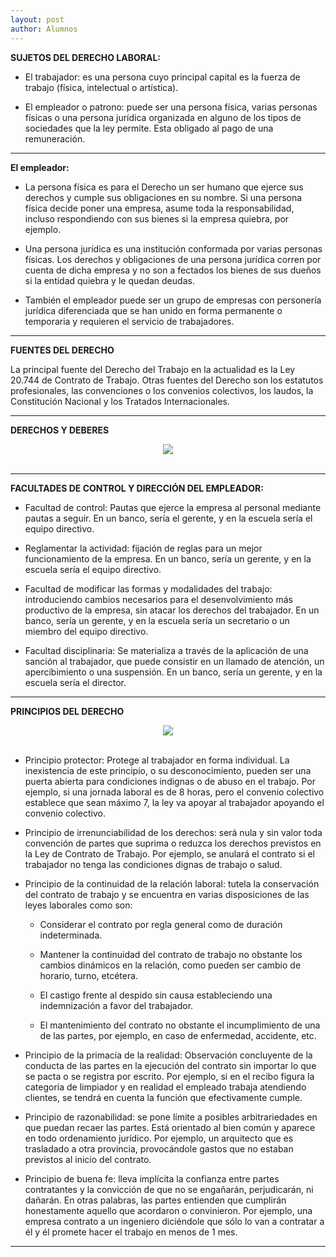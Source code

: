 ```yaml
---
layout: post
author: Alumnos
---
```


**SUJETOS DEL DERECHO LABORAL:**
* El trabajador: es una persona cuyo principal capital es la fuerza de trabajo (física, intelectual o artística).

* El empleador o patrono: puede ser una persona física, varias personas físicas o una persona jurídica organizada en alguno de los tipos de sociedades que la ley permite. Esta obligado al pago de una remuneración.

----------
**El empleador:**
* La persona física es para el Derecho un ser humano que ejerce sus derechos y cumple sus obligaciones en su nombre. Si una persona física decide poner una empresa, asume toda la responsabilidad, incluso respondiendo con sus bienes si la empresa quiebra, por ejemplo.

* Una persona jurídica es una institución conformada por varias personas físicas. Los derechos y obligaciones de una persona jurídica corren por cuenta de dicha empresa y no son a fectados los bienes de sus dueños si la entidad quiebra y le quedan deudas.

* También el empleador puede ser un grupo de empresas con personería jurídica diferenciada que se han unido en forma permanente o temporaria y requieren el servicio de trabajadores.

----------

**FUENTES DEL DERECHO**

La principal fuente del Derecho del Trabajo en la actualidad es la Ley 20.744 de Contrato de Trabajo.
Otras fuentes del Derecho son los estatutos profesionales, las convenciones o los convenios colectivos, los laudos, la Constitución Nacional y los Tratados Internacionales.

-----------

**DERECHOS Y DEBERES**

<center><img src="https://i.imgur.com/YuNeqvv.png"></center>

<br>

----------

**FACULTADES DE CONTROL Y DIRECCIÓN DEL EMPLEADOR:**

* Facultad de control: Pautas que ejerce la empresa al personal mediante pautas a seguir. En un banco, sería el gerente, y en la escuela sería el equipo directivo.

* Reglamentar la actividad: fijación de reglas para un mejor funcionamiento de la empresa. En un banco, sería un gerente, y en la escuela sería el equipo directivo.

* Facultad de modificar las formas y modalidades del trabajo: introduciendo cambios necesarios para el desenvolvimiento más productivo de la empresa, sin atacar los derechos del 
trabajador. En un banco, sería un gerente, y en la escuela sería un secretario o un miembro del equipo directivo.

* Facultad disciplinaria: Se materializa a través de la aplicación de una sanción al trabajador, que puede consistir en un llamado de atención, un apercibimiento o una suspensión.
 En un banco, sería un gerente, y en la escuela sería el director.

-----------

**PRINCIPIOS DEL DERECHO**

<center><img src="https://i.imgur.com/3cz37Eq.png"></center>

<br>

* Principio protector: Protege al trabajador en forma individual. La inexistencia de este principio, o su desconocimiento, pueden ser una puerta abierta para condiciones indignas
o de abuso en el trabajo.
Por ejemplo, si una jornada laboral es de 8 horas, pero el convenio colectivo establece que sean máximo 7, la ley va apoyar al trabajador apoyando el convenio colectivo.

* Principio de irrenunciabilidad de los derechos: será nula y sin valor toda convención de partes que suprima o reduzca los derechos previstos en la Ley de Contrato de Trabajo.
Por ejemplo, se anulará el contrato si el trabajador no tenga las condiciones dignas de trabajo o salud.

* Principio de la continuidad de la relación laboral: tutela la conservación del contrato de trabajo y se encuentra en varias disposiciones de las leyes laborales como son:

    - Considerar el contrato por regla general como de duración indeterminada.

    - Mantener la continuidad del contrato de trabajo no obstante los cambios dinámicos en la relación, como pueden ser cambio de horario, turno, etcétera.

    - El castigo frente al despido sin causa estableciendo una indemnización a favor del trabajador.

    - El mantenimiento del contrato no obstante el incumplimiento de una de las partes, por ejemplo, en caso de enfermedad, accidente, etc.

* Principio de la primacía de la realidad: Observación concluyente de la conducta de las partes en la ejecución del contrato sin importar lo que se pacta o se registra por escrito.
  Por ejemplo, si en el recibo figura la categoría de limpiador y en realidad el empleado trabaja atendiendo clientes, se tendrá en cuenta la función que efectivamente cumple.
 
* Principio de razonabilidad: se pone límite a posibles arbitrariedades en que puedan recaer las partes. Está orientado al bien común y aparece en todo ordenamiento jurídico.
  Por ejemplo, un arquitecto que es trasladado a otra provincia, provocándole gastos que no estaban previstos al inicio del contrato.
 
* Principio de buena fe: lleva implícita la confianza entre partes contratantes y la convicción de que no se engañarán, perjudicarán, ni dañarán. En otras palabras, las partes 
entienden que cumplirán honestamente aquello que acordaron o convinieron.
  Por ejemplo, una empresa contrato a un ingeniero diciéndole que sólo lo van a contratar a él y él promete hacer el trabajo en menos de 1 mes.

----------


